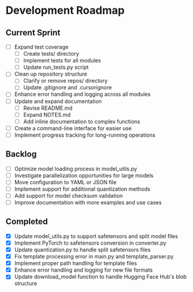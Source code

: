 # Development Roadmap

## Current Sprint
- [ ] Expand test coverage
  - [ ] Create tests/ directory
  - [ ] Implement tests for all modules
  - [ ] Update run_tests.py script
- [ ] Clean up repository structure
  - [ ] Clarify or remove repos/ directory
  - [ ] Update .gitignore and .cursorignore
- [ ] Enhance error handling and logging across all modules
- [ ] Update and expand documentation
  - [ ] Revise README.md
  - [ ] Expand NOTES.md
  - [ ] Add inline documentation to complex functions
- [ ] Create a command-line interface for easier use
- [ ] Implement progress tracking for long-running operations

## Backlog
- [ ] Optimize model loading process in model_utils.py
- [ ] Investigate parallelization opportunities for large models
- [ ] Move configuration to YAML or JSON file
- [ ] Implement support for additional quantization methods
- [ ] Add support for model checksum validation
- [ ] Improve documentation with more examples and use cases

## Completed
- [x] Update model_utils.py to support safetensors and split model files
- [x] Implement PyTorch to safetensors conversion in converter.py
- [x] Update quantization.py to handle split safetensors files
- [x] Fix template processing error in main.py and template_parser.py
- [x] Implement proper path handling for template files
- [x] Enhance error handling and logging for new file formats
- [x] Update download_model function to handle Hugging Face Hub's blob structure
